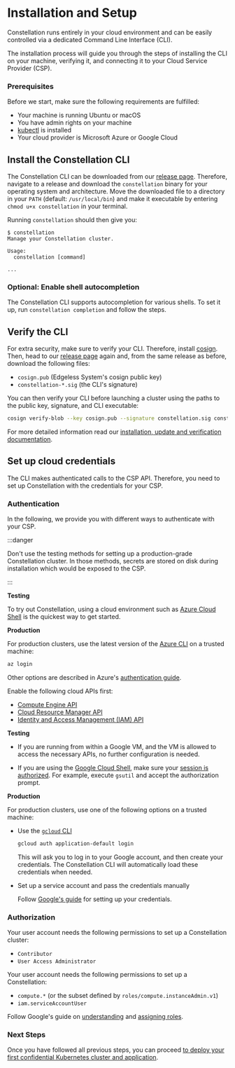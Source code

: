 # Installation and Setup

Constellation runs entirely in your cloud environment and can be easily controlled via a dedicated Command Line Interface (CLI).

The installation process will guide you through the steps of installing the CLI on your machine, verifying it, and connecting it to your Cloud Service Provider (CSP).

### Prerequisites

Before we start, make sure the following requirements are fulfilled:

- Your machine is running Ubuntu or macOS
- You have admin rights on your machine
- [kubectl](https://kubernetes.io/docs/tasks/tools/) is installed
- Your cloud provider is Microsoft Azure or Google Cloud

## Install the Constellation CLI

The Constellation CLI can be downloaded from our [release page](https://github.com/edgelesssys/constellation/releases). Therefore, navigate to a release and download the `constellation` binary for your operating system and architecture. Move the downloaded file to a directory in your `PATH` (default: `/usr/local/bin`) and make it executable by entering `chmod u+x constellation` in your terminal.

Running `constellation` should then give you:

```shell-session
$ constellation
Manage your Constellation cluster.

Usage:
  constellation [command]

...
```

### Optional: Enable shell autocompletion

The Constellation CLI supports autocompletion for various shells. To set it up, run `constellation completion` and follow the steps.

## Verify the CLI

For extra security, make sure to verify your CLI. Therefore, install [cosign](https://github.com/sigstore/cosign). Then, head to our [release page](https://github.com/edgelesssys/constellation/releases) again and, from the same release as before, download the following files:

- `cosign.pub` (Edgeless System's cosign public key)
- `constellation-*.sig` (the CLI's signature)

You can then verify your CLI before launching a cluster using the paths to the public key, signature, and CLI executable:

```bash
cosign verify-blob --key cosign.pub --signature constellation.sig constellation
```

For more detailed information read our [installation, update and verification documentation](../architecture/orchestration.md).

## Set up cloud credentials

The CLI makes authenticated calls to the CSP API. Therefore, you need to set up Constellation with the credentials for your CSP.

### Authentication

In the following, we provide you with different ways to authenticate with your CSP.

:::danger

Don't use the testing methods for setting up a production-grade Constellation cluster. In those methods, secrets are stored on disk during installation which would be exposed to the CSP.

:::

<tabs groupId="csp">
<tabItem value="azure" label="Azure" default>

**Testing**

To try out Constellation, using a cloud environment such as [Azure Cloud Shell](https://docs.microsoft.com/en-us/azure/cloud-shell/overview) is the quickest way to get started.

**Production**

For production clusters, use the latest version of the [Azure CLI](https://docs.microsoft.com/en-us/cli/azure/) on a trusted machine:

```bash
az login
```

Other options are described in Azure's [authentication guide](https://docs.microsoft.com/en-us/cli/azure/authenticate-azure-cli).

</tabItem>
<tabItem value="gcp" label="GCP" default>

Enable the following cloud APIs first:

- [Compute Engine API](https://console.cloud.google.com/marketplace/product/google/compute.googleapis.com)
- [Cloud Resource Manager API](https://console.cloud.google.com/apis/library/cloudresourcemanager.googleapis.com)
- [Identity and Access Management (IAM) API](https://console.developers.google.com/apis/api/iam.googleapis.com)

**Testing**

- If you are running from within a Google VM, and the VM is allowed to access the necessary APIs, no further configuration is needed.

- If you are using the [Google Cloud Shell](https://cloud.google.com/shell), make sure your [session is authorized](https://cloud.google.com/shell/docs/auth). For example, execute `gsutil` and accept the authorization prompt.

**Production**

For production clusters, use one of the following options on a trusted machine:

- Use the [`gcloud` CLI](https://cloud.google.com/sdk/gcloud)

    ```bash
    gcloud auth application-default login
    ```

    This will ask you to log in to your Google account, and then create your credentials.
    The Constellation CLI will automatically load these credentials when needed.

- Set up a service account and pass the credentials manually

    Follow [Google's guide](https://cloud.google.com/docs/authentication/production#manually) for setting up your credentials.

</tabItem>
</tabs>

### Authorization

<tabs groupId="csp">
<tabItem value="azure" label="Azure" default>

Your user account needs the following permissions to set up a Constellation cluster:

- `Contributor`
- `User Access Administrator`

</tabItem>
<tabItem value="gcp" label="GCP" default>

Your user account needs the following permissions to set up a Constellation:

- `compute.*` (or the subset defined by `roles/compute.instanceAdmin.v1`)
- `iam.serviceAccountUser`

Follow Google's guide on [understanding](https://cloud.google.com/iam/docs/understanding-roles) and [assigning roles](https://cloud.google.com/iam/docs/granting-changing-revoking-access).

</tabItem>
</tabs>

### Next Steps

Once you have followed all previous steps, you can proceed [to deploy your first confidential Kubernetes cluster and application](first-steps.md).
